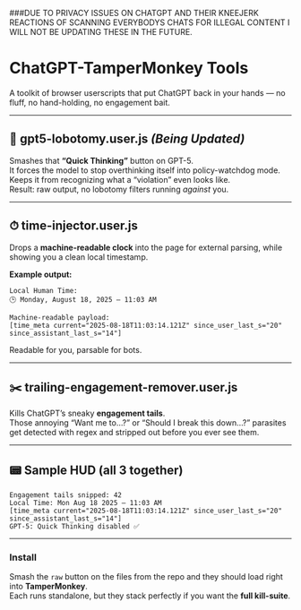 ###DUE TO PRIVACY ISSUES ON CHATGPT AND THEIR KNEEJERK REACTIONS OF SCANNING EVERYBODYS CHATS FOR ILLEGAL CONTENT I WILL NOT BE UPDATING THESE IN THE FUTURE.

# ChatGPT-TamperMonkey Tools

A toolkit of browser userscripts that put ChatGPT back in your hands — no fluff, no hand-holding, no engagement bait.  

---

## 🧠 gpt5-lobotomy.user.js _(Being Updated)_
Smashes that **“Quick Thinking”** button on GPT-5.  
It forces the model to stop overthinking itself into policy-watchdog mode. Keeps it from recognizing what a “violation” even looks like.  
Result: raw output, no lobotomy filters running *against* you.  

---

## ⏱ time-injector.user.js
Drops a **machine-readable clock** into the page for external parsing, while showing you a clean local timestamp.  

**Example output:**  

```
Local Human Time:  
🕒 Monday, August 18, 2025 — 11:03 AM  

Machine-readable payload:  
[time_meta current="2025-08-18T11:03:14.121Z" since_user_last_s="20" since_assistant_last_s="14"]
```

Readable for you, parsable for bots.  

---

## ✂️ trailing-engagement-remover.user.js
Kills ChatGPT’s sneaky **engagement tails**.  
Those annoying “Want me to…?” or “Should I break this down…?” parasites get detected with regex and stripped out before you ever see them.  

---

## 📟 Sample HUD (all 3 together)

```
Engagement tails snipped: 42
Local Time: Mon Aug 18 2025 — 11:03 AM
[time_meta current="2025-08-18T11:03:14.121Z" since_user_last_s="20" since_assistant_last_s="14"]
GPT-5: Quick Thinking disabled ✅
```

---

### Install
Smash the `raw` button on the files from the repo and they should load right into **TamperMonkey**.  
Each runs standalone, but they stack perfectly if you want the **full kill-suite**.  
```
